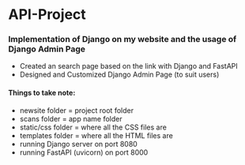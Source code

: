 # API-Project

### Implementation of Django on my website and the usage of Django Admin Page
- Created an search page based on the link with Django and FastAPI
- Designed and Customized Django Admin Page (to suit users)

#### Things to take note:
- newsite folder = project root folder
- scans folder = app name folder
- static/css folder = where all the CSS files are
- templates folder = where all the HTML files are
- running Django server on port 8080
- running FastAPI (uvicorn) on port 8000
